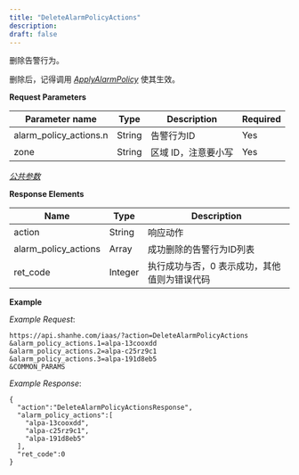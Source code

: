 ```yaml
---
title: "DeleteAlarmPolicyActions"
description: 
draft: false
---
```


删除告警行为。

删除后，记得调用 [_ApplyAlarmPolicy_](../apply_alarm_policy/) 使其生效。

**Request Parameters**

| Parameter name | Type | Description | Required |
| --- | --- | --- | --- |
| alarm_policy_actions.n | String | 告警行为ID | Yes |
| zone | String | 区域 ID，注意要小写 | Yes |

[_公共参数_](../../../parameters/)

**Response Elements**

| Name | Type | Description |
| --- | --- | --- |
| action | String | 响应动作 |
| alarm_policy_actions | Array | 成功删除的告警行为ID列表 |
| ret_code | Integer | 执行成功与否，0 表示成功，其他值则为错误代码 |

**Example**

_Example Request_:

```
https://api.shanhe.com/iaas/?action=DeleteAlarmPolicyActions
&alarm_policy_actions.1=alpa-13cooxdd
&alarm_policy_actions.2=alpa-c25rz9c1
&alarm_policy_actions.3=alpa-191d8eb5
&COMMON_PARAMS
```

_Example Response_:

```
{
  "action":"DeleteAlarmPolicyActionsResponse",
  "alarm_policy_actions":[
    "alpa-13cooxdd",
    "alpa-c25rz9c1",
    "alpa-191d8eb5"
  ],
  "ret_code":0
}
```
